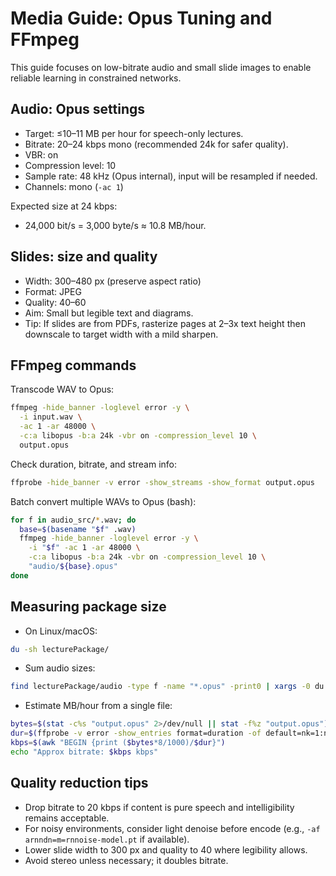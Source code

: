 # Media Guide: Opus Tuning and FFmpeg

This guide focuses on low-bitrate audio and small slide images to enable reliable learning in constrained networks.

## Audio: Opus settings

- Target: ≤10–11 MB per hour for speech-only lectures.
- Bitrate: 20–24 kbps mono (recommended 24k for safer quality).
- VBR: on
- Compression level: 10
- Sample rate: 48 kHz (Opus internal), input will be resampled if needed.
- Channels: mono (`-ac 1`)

Expected size at 24 kbps:
- 24,000 bit/s = 3,000 byte/s ≈ 10.8 MB/hour.

## Slides: size and quality

- Width: 300–480 px (preserve aspect ratio)
- Format: JPEG
- Quality: 40–60
- Aim: Small but legible text and diagrams.
- Tip: If slides are from PDFs, rasterize pages at 2–3x text height then downscale to target width with a mild sharpen.

## FFmpeg commands

Transcode WAV to Opus:

```bash
ffmpeg -hide_banner -loglevel error -y \
  -i input.wav \
  -ac 1 -ar 48000 \
  -c:a libopus -b:a 24k -vbr on -compression_level 10 \
  output.opus
```

Check duration, bitrate, and stream info:

```bash
ffprobe -hide_banner -v error -show_streams -show_format output.opus
```

Batch convert multiple WAVs to Opus (bash):

```bash
for f in audio_src/*.wav; do
  base=$(basename "$f" .wav)
  ffmpeg -hide_banner -loglevel error -y \
    -i "$f" -ac 1 -ar 48000 \
    -c:a libopus -b:a 24k -vbr on -compression_level 10 \
    "audio/${base}.opus"
done
```

## Measuring package size

- On Linux/macOS:

```bash
du -sh lecturePackage/
```

- Sum audio sizes:

```bash
find lecturePackage/audio -type f -name "*.opus" -print0 | xargs -0 du -ch | tail -n1
```

- Estimate MB/hour from a single file:

```bash
bytes=$(stat -c%s "output.opus" 2>/dev/null || stat -f%z "output.opus")
dur=$(ffprobe -v error -show_entries format=duration -of default=nk=1:nw=1 "output.opus")
kbps=$(awk "BEGIN {print ($bytes*8/1000)/$dur}")
echo "Approx bitrate: $kbps kbps"
```

## Quality reduction tips

- Drop bitrate to 20 kbps if content is pure speech and intelligibility remains acceptable.
- For noisy environments, consider light denoise before encode (e.g., `-af arnndn=m=rnnoise-model.pt` if available).
- Lower slide width to 300 px and quality to 40 where legibility allows.
- Avoid stereo unless necessary; it doubles bitrate.